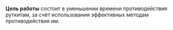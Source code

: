 **Цель работы** состоит в уменьшении времени противодействия руткитам, за счёт использования эффективных методам противодействия им.
